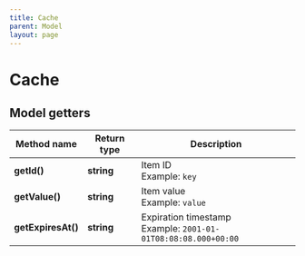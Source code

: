 ```yaml
---
title: Cache
parent: Model
layout: page
---
```


# Cache

## Model getters

Method name | Return type | Description
------------ | ------------- | -------------
**getId()** | **string** | Item ID <br>Example: `key` 
**getValue()** | **string** | Item value <br>Example: `value` 
**getExpiresAt()** | **string** | Expiration timestamp <br>Example: `2001-01-01T08:08:08.000+00:00` 

